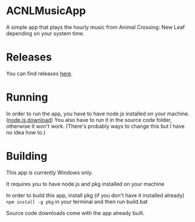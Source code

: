 # ACNLMusicApp
A simple app that plays the hourly music from Animal Crossing: New Leaf depending on your system time.


# Releases
You can find releases [here](https://github.com/DaniLionn/ACNLMusicApp/releases/tag/release).


# Running
In order to run the app, you have to have node.js installed on your machine. ([node.js download](https://nodejs.org/en/download))
You also have to run it in the source code folder, otherwise it won't work. (There's probably ways to change this but I have *no* idea how to.)


# Building
This app is currently Windows only.

It requires you to have node.js and pkg installed on your machine 

In order to build this app, install pkg (if you don't have it installed already) ```npm install -g pkg``` in your terminal and then run build.bat

Source code downloads come with the app already built.
